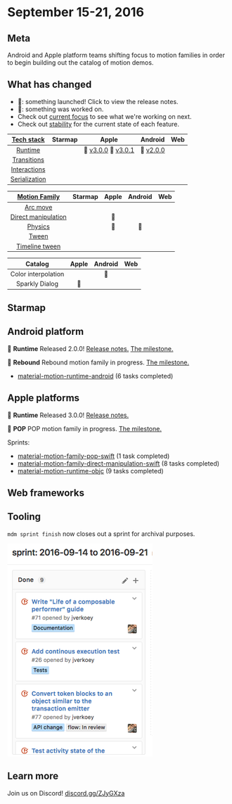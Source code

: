 # September 15-21, 2016

## Meta

Android and Apple platform teams shifting focus to motion families in order to begin building out the catalog of motion demos.

## What has changed

- 🎉: something launched! Click to view the release notes.
- 📝: something was worked on.
- Check out [current focus](current_focus.md) to see what we're working on next.
- Check out [stability](stability.md) for the current state of each feature.

| [Tech stack](https://material-motion.gitbooks.io/material-motion-starmap/content/specifications/#tech-stack)    | Starmap | Apple | Android | Web |
|:-------------:|:-------:|:-----:|:-------:|:---:|
| [Runtime](https://material-motion.gitbooks.io/material-motion-starmap/content/specifications/runtime/)       | &nbsp; | 🎉 [v3.0.0](https://github.com/material-motion/material-motion-runtime-objc/releases/tag/v3.0.0) 🎉 [v3.0.1](https://github.com/material-motion/material-motion-runtime-objc/releases/tag/v3.0.1) | 🎉 [v2.0.0](https://github.com/material-motion/material-motion-runtime-android/releases/tag/2.0.0) | &nbsp; |
| [Transitions](https://material-motion.gitbooks.io/material-motion-starmap/content/specifications/transitions.html)   | &nbsp; | &nbsp; | &nbsp; | &nbsp; |
| [Interactions](https://material-motion.gitbooks.io/material-motion-starmap/content/specifications/interactions.html)  | &nbsp; | &nbsp; | &nbsp; | &nbsp; |
| [Serialization](https://material-motion.gitbooks.io/material-motion-starmap/content/specifications/serialization.html) | &nbsp; | &nbsp; | &nbsp; | &nbsp; |

| [Motion Family](https://material-motion.gitbooks.io/material-motion-starmap/content/specifications/motion-family.html)       | Starmap | Apple | Android | Web |
|:-------------------:|:-------:|:-----:|:-------:|:---:|
| [Arc move](https://material-motion.gitbooks.io/material-motion-starmap/content/specifications/motion_family/arc_move.html)            | &nbsp; | &nbsp; | &nbsp; | &nbsp; |
| [Direct manipulation](https://material-motion.gitbooks.io/material-motion-starmap/content/specifications/motion_family/direct_manipulation.html) | &nbsp; | 📝 |  &nbsp; |  &nbsp; |
| [Physics](https://material-motion.gitbooks.io/material-motion-starmap/content/specifications/motion_family/physics.html)             | &nbsp; | 📝 |  📝 |
| [Tween](https://material-motion.gitbooks.io/material-motion-starmap/content/specifications/motion_family/tween.html)               | &nbsp; | &nbsp; |  &nbsp; | &nbsp; |
| [Timeline tween](https://material-motion.gitbooks.io/material-motion-starmap/content/specifications/motion_family/timeline_tween.html)      | &nbsp; | &nbsp; | &nbsp; | &nbsp; |

| Catalog | Apple  | Android | Web    |
|:-------:|:------:|:-------:|:------:|
|  Color interpolation | &nbsp; |  📝 | &nbsp; |
|  Sparkly Dialog | 📝 |  &nbsp; | &nbsp; |

## Starmap

## Android platform

🎉 **Runtime** Released 2.0.0! [Release notes.](https://github.com/material-motion/material-motion-runtime-android/releases/tag/2.0.0) [The milestone.](https://github.com/material-motion/material-motion-runtime-android/milestone/4)

📝 **Rebound** Rebound motion family in progress. [The milestone.](https://github.com/material-motion/material-motion-family-rebound-android/milestone/1)

- [material-motion-runtime-android](https://github.com/material-motion/material-motion-runtime-android/projects/2) (6 tasks completed)

## Apple platforms

🎉 **Runtime** Released 3.0.0! [Release notes.](https://github.com/material-motion/material-motion-runtime-objc/releases/tag/v3.0.0)

📝 **POP** POP motion family in progress. [The milestone.](https://github.com/material-motion/material-motion-family-pop-swift/milestone/1)

Sprints:

- [material-motion-family-pop-swift](https://github.com/material-motion/material-motion-family-pop-swift/projects/2) (1 task completed)
- [material-motion-family-direct-manipulation-swift](https://github.com/material-motion/material-motion-family-direct-manipulation-swift/projects/3) (8 tasks completed)
- [material-motion-runtime-objc](https://github.com/material-motion/material-motion-runtime-objc/projects/6) (9 tasks completed)

## Web frameworks

## Tooling

`mdm sprint finish` now closes out a sprint for archival purposes.

![](2016-09-21-sprints.png)

## Learn more

Join us on Discord! [discord.gg/ZJyGXza](https://discord.gg/ZJyGXza)


